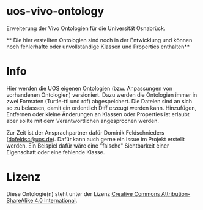 # uos-vivo-ontology
Erweiterung der Vivo Ontologien für die Universität Osnabrück.

** Die hier erstellten Ontologien sind noch in der Entwicklung und können noch fehlerhafte oder unvollständige Klassen und Properties enthalten**

# Info
Hier werden die UOS eigenen Ontologien (bzw. Anpassungen von vorhandenen Ontologien) versioniert. 
Dazu werden die Ontologien immer in zwei Formaten (Turtle-ttl und rdf) abgespeichert. Die Dateien sind 
an sich so zu belassen, damit ein ordentlich Diff erzeugt werden kann. Hinzufügen, Entfernen oder kleine 
Änderungen an Klassen oder Properties ist erlaubt aber sollte mit dem Verantwortlichen angesprochen werden.

Zur Zeit ist der Ansprachpartner dafür Dominik Feldschnieders (dofeldsc@uos.de). Dafür kann auch gerne
ein Issue im Projekt erstellt werden. Ein Beispiel dafür wäre eine "falsche" Sichtbarkeit einer Eigenschaft
oder eine fehlende Klasse.

# Lizenz
Diese Ontologie(n) steht unter der Lizenz [Creative Commons Attribution-ShareAlike 4.0 International](https://creativecommons.org/licenses/by-sa/4.0/).

